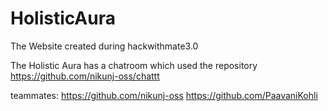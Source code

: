 # HolisticAura
The Website created during hackwithmate3.0


The Holistic Aura has a chatroom which used the repository
https://github.com/nikunj-oss/chattt

teammates:
https://github.com/nikunj-oss
https://github.com/PaavaniKohli
